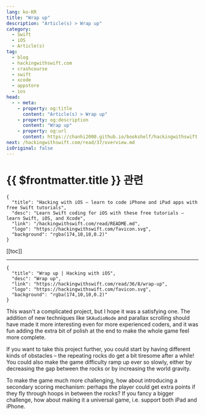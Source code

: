 ```yaml
---
lang: ko-KR
title: "Wrap up"
description: "Article(s) > Wrap up"
category:
  - Swift
  - iOS
  - Article(s)
tag: 
  - blog
  - hackingwithswift.com
  - crashcourse
  - swift
  - xcode
  - appstore
  - ios  
head:
  - - meta:
    - property: og:title
      content: "Article(s) > Wrap up"
    - property: og:description
      content: "Wrap up"
    - property: og:url
      content: https://chanhi2000.github.io/bookshelf/hackingwithswift.com/read/36/08-wrap-up.html
next: /hackingwithswift.com/read/37/overview.md
isOriginal: false
---
```


# {{ $frontmatter.title }} 관련

```component VPCard
{
  "title": "Hacking with iOS – learn to code iPhone and iPad apps with free Swift tutorials",
  "desc": "Learn Swift coding for iOS with these free tutorials – learn Swift, iOS, and Xcode",
  "link": "/hackingwithswift.com/read/README.md",
  "logo": "https://hackingwithswift.com/favicon.svg",
  "background": "rgba(174,10,10,0.2)"
}
```

[[toc]]

---

```component VPCard
{
  "title": "Wrap up | Hacking with iOS",
  "desc": "Wrap up",
  "link": "https://hackingwithswift.com/read/36/8/wrap-up",
  "logo": "https://hackingwithswift.com/favicon.svg",
  "background": "rgba(174,10,10,0.2)"
}
```

This wasn't a complicated project, but I hope it was a satisfying one. The addition of new techniques like `SKAudioNode` and parallax scrolling should have made it more interesting even for more experienced coders, and it was fun adding the extra bit of polish at the end to make the whole game feel more complete.

If you want to take this project further, you could start by having different kinds of obstacles – the repeating rocks do get a bit tiresome after a while! You could also make the game difficulty ramp up ever so slowly, either by decreasing the gap between the rocks or by increasing the world gravity.

To make the game much more challenging, how about introducing a secondary scoring mechanism: perhaps the player could get extra points if they fly through hoops in between the rocks? If you fancy a bigger challenge, how about making it a universal game, i.e. support both iPad and iPhone.

